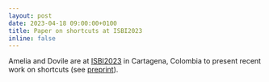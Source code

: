 ```yaml
---
layout: post
date: 2023-04-18 09:00:00+0100
title: Paper on shortcuts at ISBI2023
inline: false
---
```


Amelia and Dovile are at [ISBI2023](https://2023.biomedicalimaging.org/en/Default.asp) in Cartagena, Colombia to present recent work on shortcuts (see [preprint](https://arxiv.org/abs/2211.04279)). 

